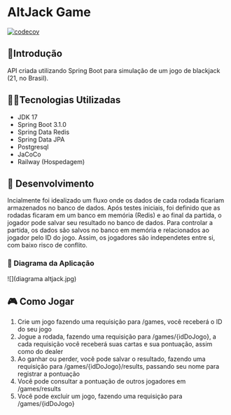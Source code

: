 # AltJack Game 
[![codecov](https://codecov.io/gh/Gegeu/blackjackgame/branch/main/graph/badge.svg?token=ZFE5CTM9SW)](https://codecov.io/gh/Gegeu/blackjackgame)

## 📓Introdução
API criada utilizando Spring Boot para simulação de um jogo de blackjack (21, no Brasil).

## 👨‍💻Tecnologias Utilizadas
* JDK 17
* Spring Boot 3.1.0
* Spring Data Redis
* Spring Data JPA
* Postgresql
* JaCoCo
* Railway (Hospedagem)

## 💭 Desenvolvimento
Incialmente foi idealizado um fluxo onde os dados de cada rodada ficariam armazenados no banco de dados. Após testes iniciais, foi definido que as rodadas ficaram em um banco em memória (Redis) e ao final da partida, o jogador pode salvar seu resultado no banco de dados.
Para controlar a partida, os dados são salvos no banco em memória e relacionados ao jogador pelo ID do jogo.
Assim, os jogadores são independetes entre si, com baixo risco de conflito.

### 🧱 Diagrama da Aplicação
![](diagrama altjack.jpg)

## 🎮 Como Jogar
1. Crie um jogo fazendo uma requisição para /games, você receberá o ID do seu jogo
2. Jogue a rodada, fazendo uma requisição para /games/{idDoJogo}, a cada requisição você receberá suas cartas e sua pontuação, assim como do dealer
3. Ao ganhar ou perder, você pode salvar o resultado, fazendo uma requisição para /games/{idDoJogo}/results, passando seu nome para registrar a pontuação
4. Você pode consultar a pontuação de outros jogadores em /games/results
5. Você pode excluir um jogo, fazendo uma requisição para /games/{idDoJogo}